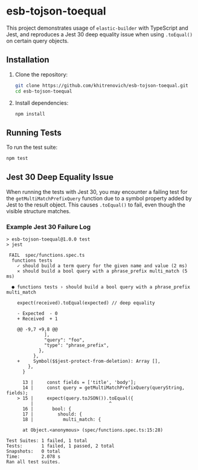 # esb-tojson-toequal

This project demonstrates usage of `elastic-builder` with TypeScript and Jest, and reproduces a Jest 30 deep equality issue when using `.toEqual()` on certain query objects.

## Installation

1. Clone the repository:
   ```bash
   git clone https://github.com/khitrenovich/esb-tojson-toequal.git
   cd esb-tojson-toequal
   ```
2. Install dependencies:
   ```bash
   npm install
   ```

## Running Tests

To run the test suite:

```bash
npm test
```

## Jest 30 Deep Equality Issue

When running the tests with Jest 30, you may encounter a failing test for the `getMultiMatchPrefixQuery` function due to a symbol property added by Jest to the result object. This causes `.toEqual()` to fail, even though the visible structure matches.

### Example Jest 30 Failure Log

```
> esb-tojson-toequal@1.0.0 test
> jest

 FAIL  spec/functions.spec.ts    
  functions tests            
    ✓ should build a term query for the given name and value (2 ms)
    ✕ should build a bool query with a phrase_prefix multi_match (5 ms)
                             
  ● functions tests › should build a bool query with a phrase_prefix multi_match
                             
    expect(received).toEqual(expected) // deep equality

    - Expected  - 0
    + Received  + 1

    @@ -9,7 +9,8 @@
              ],
              "query": "foo",
              "type": "phrase_prefix",
            },
          },
    +     Symbol($$jest-protect-from-deletion): Array [],
        },
      }

      13 |     const fields = ['title', 'body'];
      14 |     const query = getMultiMatchPrefixQuery(queryString, fields);
    > 15 |     expect(query.toJSON()).toEqual({
         |                            ^
      16 |       bool: {
      17 |         should: {
      18 |           multi_match: {

      at Object.<anonymous> (spec/functions.spec.ts:15:28)

Test Suites: 1 failed, 1 total
Tests:       1 failed, 1 passed, 2 total
Snapshots:   0 total
Time:        2.078 s
Ran all test suites.
```

